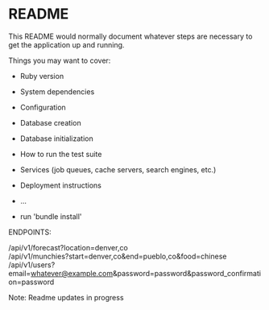 # README

This README would normally document whatever steps are necessary to get the
application up and running.

Things you may want to cover:

* Ruby version

* System dependencies

* Configuration

* Database creation

* Database initialization

* How to run the test suite

* Services (job queues, cache servers, search engines, etc.)

* Deployment instructions

* ...

* run 'bundle install'

ENDPOINTS:

/api/v1/forecast?location=denver,co  
/api/v1/munchies?start=denver,co&end=pueblo,co&food=chinese
/api/v1/users?email=whatever@example.com&password=password&password_confirmation=password

Note: Readme updates in progress
